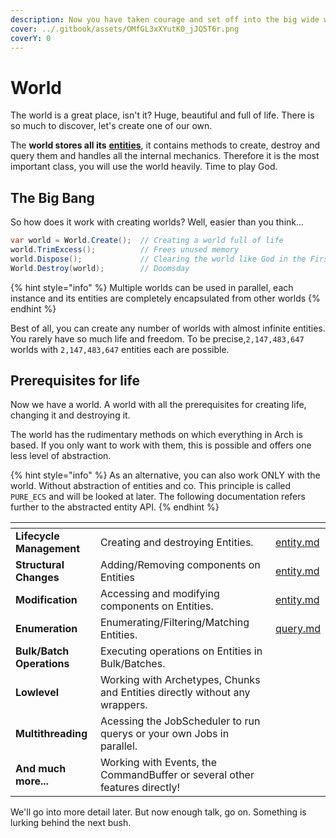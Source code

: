 ```yaml
---
description: Now you have taken courage and set off into the big wide world.
cover: ../.gitbook/assets/OMfGL3xXYutK0_jJQ5T6r.png
coverY: 0
---
```


# World

The world is a great place, isn't it? Huge, beautiful and full of life. There is so much to discover, let's create one of our own.

The **world stores all its** [**entities**](entity.md), it contains methods to create, destroy and query them and handles all the internal mechanics. Therefore it is the most important class, you will use the world heavily. Time to play God.

## The Big Bang

So how does it work with creating worlds? Well, easier than you think...

```csharp
var world = World.Create();  // Creating a world full of life
world.TrimExcess();          // Frees unused memory
world.Dispose();             // Clearing the world like God in the First Testament
World.Destroy(world);        // Doomsday
```

{% hint style="info" %}
Multiple worlds can be used in parallel, each instance and its entities are completely encapsulated from other worlds
{% endhint %}

Best of all, you can create any number of worlds with almost infinite entities. You rarely have so much life and freedom. To be precise,`2,147,483,647` worlds with `2,147,483,647` entities each are possible.&#x20;

## Prerequisites for life

Now we have a world. A world with all the prerequisites for creating life, changing it and destroying it.

The world has the rudimentary methods on which everything in Arch is based. If you only want to work with them, this is possible and offers one less level of abstraction.&#x20;

{% hint style="info" %}
As an alternative, you can also work ONLY with the world. Without abstraction of entities and co. This principle is called `PURE_ECS` and will be looked at later. The following documentation refers further to the abstracted entity API.
{% endhint %}

<table data-view="cards"><thead><tr><th></th><th></th><th data-hidden data-card-target data-type="content-ref"></th></tr></thead><tbody><tr><td><strong>Lifecycle Management</strong></td><td>Creating and destroying Entities. </td><td><a href="entity.md">entity.md</a></td></tr><tr><td><strong>Structural Changes</strong></td><td>Adding/Removing components on Entities</td><td><a href="entity.md">entity.md</a></td></tr><tr><td><strong>Modification</strong> </td><td>Accessing and modifying components on Entities.</td><td><a href="entity.md">entity.md</a></td></tr><tr><td><strong>Enumeration</strong></td><td>Enumerating/Filtering/Matching Entities.</td><td><a href="query.md">query.md</a></td></tr><tr><td><strong>Bulk/Batch Operations</strong></td><td>Executing operations on Entities in Bulk/Batches.</td><td></td></tr><tr><td><strong>Lowlevel</strong></td><td>Working with Archetypes, Chunks and Entities directly without any wrappers. </td><td></td></tr><tr><td><strong>Multithreading</strong></td><td>Acessing the JobScheduler to run querys or your own Jobs in parallel. </td><td></td></tr><tr><td><strong>And much more...</strong></td><td>Working with Events, the CommandBuffer or several other features directly!</td><td></td></tr></tbody></table>

We'll go into more detail later.  But now enough talk, go on. Something is lurking behind the next bush.
